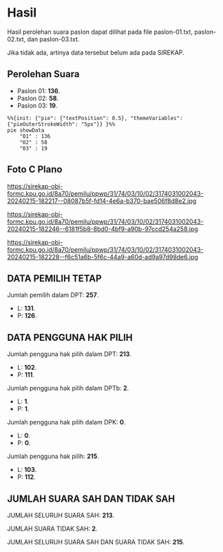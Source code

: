 # Hasil

Hasil perolehan suara paslon dapat dilihat pada file paslon-01.txt, paslon-02.txt, dan paslon-03.txt.

Jika tidak ada, artinya data tersebut belum ada pada SIREKAP.

## Perolehan Suara

 * Paslon 01: **136**.
 * Paslon 02: **58**.
 * Paslon 03: **19**.

```mermaid
%%{init: {"pie": {"textPosition": 0.5}, "themeVariables": {"pieOuterStrokeWidth": "5px"}} }%%
pie showData
    "01" : 136
    "02" : 58
    "03" : 19
```
## Foto C Plano

https://sirekap-obj-formc.kpu.go.id/8a70/pemilu/ppwp/31/74/03/10/02/3174031002043-20240215-182217--08087b5f-fd14-4e6a-b370-bae506f8d8e2.jpg

https://sirekap-obj-formc.kpu.go.id/8a70/pemilu/ppwp/31/74/03/10/02/3174031002043-20240215-182246--6181f5b8-8bd0-4bf9-a90b-97ccd254a258.jpg

https://sirekap-obj-formc.kpu.go.id/8a70/pemilu/ppwp/31/74/03/10/02/3174031002043-20240215-182228--f6c51a6b-5f6c-44a9-a60d-ad9a97d98de6.jpg

## DATA PEMILIH TETAP

Jumlah pemilih dalam DPT: **257**.
 * L: **131**.
 * P: **126**.

## DATA PENGGUNA HAK PILIH

Jumlah pengguna hak pilih dalam DPT: **213**.
 * L: **102**.
 * P: **111**.

Jumlah pengguna hak pilih dalam DPTb: **2**.
 * L: **1**.
 * P: **1**.

Jumlah pengguna hak pilih dalam DPK: **0**.
 * L: **0**.
 * P: **0**.

Jumlah pengguna hak pilih: **215**.
 * L: **103**.
 * P: **112**.

## JUMLAH SUARA SAH DAN TIDAK SAH

JUMLAH SELURUH SUARA SAH: **213**.

JUMLAH SUARA TIDAK SAH: **2**.

JUMLAH SELURUH SUARA SAH DAN SUARA TIDAK SAH: **215**.
